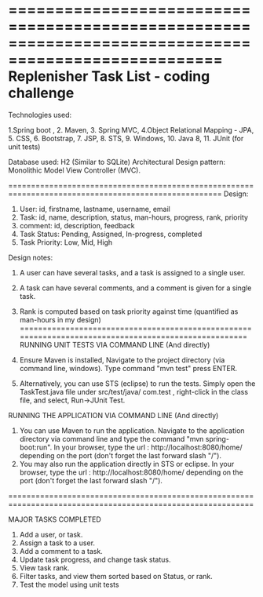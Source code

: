 =====================================================================================================
							Replenisher Task List - coding challenge
=====================================================================================================
Technologies used:  

 1.Spring boot , 2. Maven, 3. Spring MVC, 
 4.Object Relational Mapping - JPA, 
 5. CSS, 6. Bootstrap, 7. JSP,
 8. STS, 9. Windows, 10. Java 8, 11. JUnit (for unit tests) 
 
 Database used: H2 (Similar to SQLite)
 Architectural Design pattern: Monolithic Model View Controller (MVC).
 
 =====================================================================================================
 Design:
 
 1. User:          id, firstname, lastname, username, email
 2. Task:          id, name, description, status, man-hours, progress, rank, priority
 3. comment:       id, description, feedback
 4. Task Status:   Pending, Assigned, In-progress, completed
 5. Task Priority: Low, Mid, High  
 
 Design notes: 
 1. A user can have several tasks, and a task is assigned to a single user.
 2. A task can have several comments, and a comment is given for a single task.
 4. Rank is computed based on task priority against time (quantified as man-hours in my design)
 =====================================================================================================
RUNNING UNIT TESTS VIA COMMAND LINE (And directly)
   
1. Ensure Maven is installed, Navigate to the project directory (via command line, windows). Type command "mvn test" press ENTER.

2. Alternatively, you can use STS (eclipse) to run the tests. Simply open the TaskTest.java file under src/test/java/ com.test , right-click in the class file, and select, Run->JUnit Test.

RUNNING THE APPLICATION VIA COMMAND LINE (And directly)

1. You can use Maven to run the application. Navigate to the application directory via command line and type the command "mvn spring-boot:run". In your browser, type the url : http://localhost:8080/home/ depending on the port (don't forget the last forward slash "/").
2. You may also run the application directly in STS or eclipse. In your browser, type the url : http://localhost:8080/home/ depending on the port (don't forget the last forward slash "/").

============================================================================================================

MAJOR TASKS COMPLETED

1. Add a user, or task.
2. Assign a task to a user.
3. Add a comment to a task.
4. Update task progress, and change task status.
5. View task rank.
6. Filter tasks, and view them sorted based on Status, or rank.
7. Test the model using unit tests
 


  
 
 
 